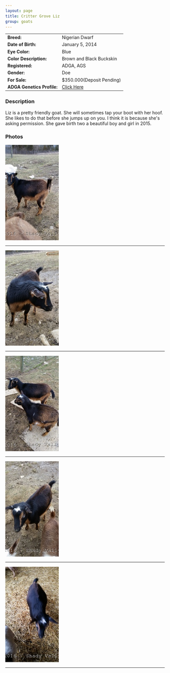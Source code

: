```yaml
---
layout: page
title: Critter Grove Liz
group: goats
---
```


| | |
|:---|:---
|**Breed:**|Nigerian Dwarf
|**Date of Birth:**|January 5, 2014
|**Eye Color:**|Blue
|**Color Description:**|Brown and Black Buckskin
|**Registered:**|ADGA, AGS
|**Gender:**|Doe
|**For Sale:**|$350.000(Deposit Pending)
|**ADGA Genetics Profile:**|[Click Here](http://www.adgagenetics.org/GoatDetail.aspx?RegNumber=D001671698)
### Description

Liz is a pretty friendly goat. She will sometimes tap your boot with her hoof. She likes to do that before she jumps up on you. I think it is because she's asking permission. She gave birth two a beautiful boy and girl in 2015.

### Photos

<img src="/images/goats/Liz/1.jpg" alt="Image of Amigo" class="pic"/>
<hr>
<img src="/images/goats/Liz/2.jpg" alt="Image of Amigo" class="pic"/>
<hr>
<img src="/images/goats/Liz/3.jpg" alt="Image of Amigo" class="pic"/>
<hr>
<img src="/images/goats/Liz/4.jpg" alt="Image of Amigo" class="pic"/>
<hr>
<img src="/images/goats/Liz/5.jpg" alt="Image of Amigo" class="pic"/>
<hr>


